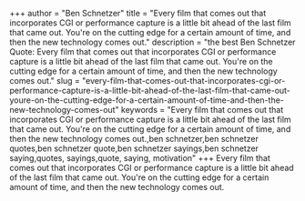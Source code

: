 +++
author = "Ben Schnetzer"
title = "Every film that comes out that incorporates CGI or performance capture is a little bit ahead of the last film that came out. You're on the cutting edge for a certain amount of time, and then the new technology comes out."
description = "the best Ben Schnetzer Quote: Every film that comes out that incorporates CGI or performance capture is a little bit ahead of the last film that came out. You're on the cutting edge for a certain amount of time, and then the new technology comes out."
slug = "every-film-that-comes-out-that-incorporates-cgi-or-performance-capture-is-a-little-bit-ahead-of-the-last-film-that-came-out-youre-on-the-cutting-edge-for-a-certain-amount-of-time-and-then-the-new-technology-comes-out"
keywords = "Every film that comes out that incorporates CGI or performance capture is a little bit ahead of the last film that came out. You're on the cutting edge for a certain amount of time, and then the new technology comes out.,ben schnetzer,ben schnetzer quotes,ben schnetzer quote,ben schnetzer sayings,ben schnetzer saying,quotes, sayings,quote, saying, motivation"
+++
Every film that comes out that incorporates CGI or performance capture is a little bit ahead of the last film that came out. You're on the cutting edge for a certain amount of time, and then the new technology comes out.
